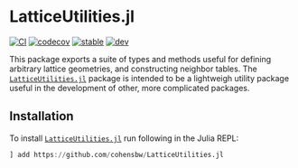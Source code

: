 # LatticeUtilities.jl

[![CI](https://github.com/cohensbw/LatticeUtilities.jl/actions/workflows/CI.yml/badge.svg)](https://github.com/cohensbw/LatticeUtilities.jl/actions/workflows/CI.yml)
[![codecov](https://codecov.io/gh/JuliaParallel/DistributedArrays.jl/branch/master/graph/badge.svg)](https://codecov.io/gh/cohensbw/LatticeUtilities.jl)
[![stable](https://img.shields.io/badge/docs-stable-blue.svg)](https://cohensbw.github.io/LatticeUtilities.jl/stable/)
[![dev](https://img.shields.io/badge/docs-dev-blue.svg)](https://cohensbw.github.io/LatticeUtilities.jl/dev/)

This package exports a suite of types and methods useful for defining arbitrary lattice geometries, and constructing neighbor tables.
The [`LatticeUtilities.jl`](https://github.com/cohensbw/LatticeUtilities.jl) package is intended to be a lightweigh utility package
useful in the development of other, more complicated packages.

## Installation
To install [`LatticeUtilities.jl`](https://github.com/cohensbw/LatticeUtilities.jl) run following in the Julia REPL:

```julia
] add https://github.com/cohensbw/LatticeUtilities.jl
```